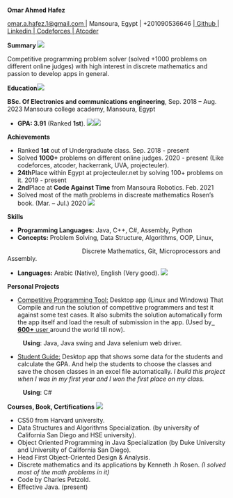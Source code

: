 **Omar Ahmed Hafez** 

[omar.a.hafez.1@gmail.com ](mailto:omar.a.hafez.1@gmail.com)| Mansoura, Egypt | +201090536646 |[ Github ](https://github.com/OmarHafez1)|[ Linkedin ](https://www.linkedin.com/in/omar-hafez-b861471bb/)|[ Codeforces ](https://codeforces.com/profile/Omar_Hafez)|[ Atcoder ](https://atcoder.jp/users/Omar_Hafez)

**Summary ![](Aspose.Words.4e8dcca4-e19b-4d32-949a-35c9edcac584.001.png)**

Competitive programming problem solver (solved +1000 problems on different online judges) with high interest in discrete mathematics and passion to develop apps in general. 

**Education![](Aspose.Words.4e8dcca4-e19b-4d32-949a-35c9edcac584.002.png)**

**BSc. Of Electronics and communications engineering**,   Sep. 2018 – Aug. 2023 Mansoura college academy, Mansoura, Egypt 

- **GPA: 3.91** (Ranked **1st**).  ![](Aspose.Words.4e8dcca4-e19b-4d32-949a-35c9edcac584.003.png)![](Aspose.Words.4e8dcca4-e19b-4d32-949a-35c9edcac584.004.png)

**Achievements** 

- Ranked **1st** out of Undergraduate class.  Sep. 2018 - present
- Solved **1000+** problems on different online judges.  2020 - present (Like codeforces, atcoder, hackerrank, UVA, projecteuler). 
- **24th**Place within Egypt at projecteuler.net by solving 100+ problems on it.  2019 - present
- **2nd**Place at **Code Against Time** from Mansoura Robotics. Feb. 2021 
- Solved most of the math problems in discreate mathematics Rosen’s book. (Mar. – Jul.) 2020 ![](Aspose.Words.4e8dcca4-e19b-4d32-949a-35c9edcac584.005.png)

**Skills** 

- **Programming Languages:** Java, C++, C#, Assembly, Python  
- **Concepts:** Problem Solving, Data Structure, Algorithms, OOP, Linux,  

`                        `Discrete Mathematics, Git, Microprocessors and Assembly.  

- **Languages:** Arabic (Native), English (Very good). ![](Aspose.Words.4e8dcca4-e19b-4d32-949a-35c9edcac584.006.png)

**Personal Projects** 

- [Competitive Programming Tool:](https://github.com/OmarHafez1/Competitive_Programming_Tool) Desktop app (Linux and Windows) That Compile and run the solution of competitive programmers and test it against some test cases. It also submits the solution automatically form the app itself and load the result of submission in the app. (Used by[` `**600+** user ](https://codeforces.com/blog/entry/95349)around the world till now). 

`     `**Using**: Java, Java swing and Java selenium web driver. 

- [Student Guide:](https://github.com/OmarHafez1/Student_Guide) Desktop app that shows some data for the students and calculate the GPA. And help the students to choose the classes and save the chosen classes in an excel file automatically. *I build this project when I was in my first year and I won the first place on my class.* 

`     `**Using**: C# 

**Courses, Book, Certifications ![](Aspose.Words.4e8dcca4-e19b-4d32-949a-35c9edcac584.007.png)**

- CS50 from Harvard university. 
- Data Structures and Algorithms Specialization. (by university of California San Diego and HSE university).  
- Object Oriented Programming in Java Specialization (by Duke University and University of California San Diego). 
- Head First Object-Oriented Design & Analysis.
- Discrete mathematics and its applications by Kenneth .h Rosen. *(I solved most of the math problems in it)* 
- Code by Charles Petzold. 
- Effective Java. (present) 
